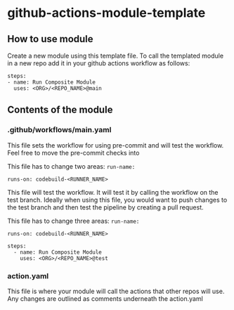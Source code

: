 # github-actions-module-template

## How to use module
  Create a new module using this template file. To call the templated module in a new repo add it in your github actions workflow as follows:

    steps:
    - name: Run Composite Module
      uses: <ORG>/<REPO_NAME>@main

## Contents of the module

### .github/workflows/main.yaml
  This file sets the workflow for using pre-commit and will test the workflow. Feel free to move the pre-commit checks into 

  This file has to change two areas: 
  `run-name:`

  `runs-on: codebuild-<RUNNER_NAME>`

  This file will test the workflow. It will test it by calling the workflow on the test branch. Ideally when using this file, you would want to push changes to the test branch and then test the pipeline by creating a pull request.

  This file has to change three areas: 
  `run-name:`

  `runs-on: codebuild-<RUNNER_NAME>`

    steps:
      - name: Run Composite Module
        uses: <ORG>/<REPO_NAME>@test



### action.yaml

  This file is where your module will call the actions that other repos will use. Any changes are outlined as comments underneath the action.yaml